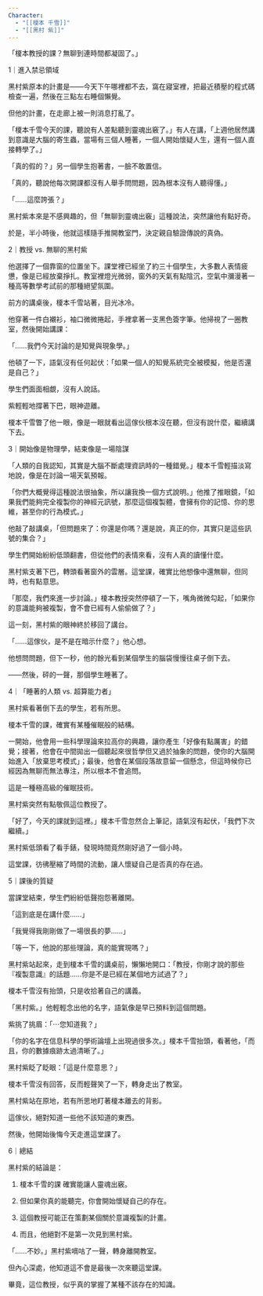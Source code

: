 ```yaml
---
Character:
  - "[[榎本 千雪]]"
  - "[[黑村 紫]]"
---
```

「榎本教授的課？無聊到連時間都凝固了。」

1｜進入禁忌領域

黑村紫原本的計畫是——今天下午哪裡都不去，窩在寢室裡，把最近積壓的程式碼檢查一遍，然後在三點左右睡個懶覺。

但他的計畫，在走廊上被一則消息打亂了。

「榎本千雪今天的課，聽說有人差點聽到靈魂出竅了。」有人在講，「上週他居然講到意識是大腦的寄生蟲，當場有三個人睡著，一個人開始懷疑人生，還有一個人直接轉學了。」

「真的假的？」另一個學生抱著書，一臉不敢置信。

「真的，聽說他每次開課都沒有人舉手問問題，因為根本沒有人聽得懂。」

「……這麼誇張？」

黑村紫本來是不感興趣的，但「無聊到靈魂出竅」這種說法，突然讓他有點好奇。

於是，半小時後，他就這樣隨手推開教室門，決定親自驗證傳說的真偽。

2｜教授 vs. 無聊的黑村紫

他選擇了一個靠窗的位置坐下。課堂裡已經坐了約三十個學生，大多數人表情疲憊，像是已經放棄掙扎。教室裡燈光微弱，窗外的天氣有點陰沉，空氣中瀰漫著一種高等數學考試前的那種絕望氛圍。

前方的講桌後，榎本千雪站著，目光冰冷。

他穿著一件白襯衫，袖口微微捲起，手裡拿著一支黑色簽字筆。他掃視了一圈教室，然後開始講課：

「……我們今天討論的是知覺與現象學。」

他頓了一下，語氣沒有任何起伏：「如果一個人的知覺系統完全被模擬，他是否還是自己？」

學生們面面相覷，沒有人說話。

紫輕輕地撐著下巴，眼神遊離。

榎本千雪瞥了他一眼，像是一眼就看出這傢伙根本沒在聽，但沒有說什麼，繼續講下去。

3｜開始像是物理學，結束像是一場陰謀

「人類的自我認知，其實是大腦不斷處理資訊時的一種錯覺。」榎本千雪輕描淡寫地說，像是在討論一場天氣預報。

「你們大概覺得這種說法很抽象，所以讓我換一個方式說明。」他推了推眼鏡，「如果我們能夠完全複製你的神經元訊號，那麼這個複製體，會擁有你的記憶、你的思維，甚至你的行為模式。」

他敲了敲講桌，「但問題來了：你還是你嗎？還是說，真正的你，其實只是這些訊號的集合？」

學生們開始紛紛低頭翻書，但從他們的表情來看，沒有人真的讀懂什麼。

黑村紫支著下巴，轉頭看著窗外的雲層。這堂課，確實比他想像中還無聊，但同時，也有點意思。

「那麼，我們來進一步討論。」榎本教授突然停頓了一下，嘴角微微勾起，「如果你的意識能夠被複製，會不會已經有人偷偷做了？」

這一刻，黑村紫的眼神終於移回了講台。

「……這傢伙，是不是在暗示什麼？」他心想。

他想問問題，但下一秒，他的餘光看到某個學生的腦袋慢慢往桌子倒下去。

——然後，砰的一聲，那個學生睡著了。

4｜「睡著的人類 vs. 超算能力者」

黑村紫看著倒下去的學生，若有所思。

榎本千雪的課，確實有某種催眠般的結構。

一開始，他會用一些科學理論來拉高你的興趣，讓你產生「好像有點厲害」的錯覺；接著，他會在中間拋出一個聽起來很哲學但又過於抽象的問題，使你的大腦開始進入「放棄思考模式」；最後，他會在某個段落故意留一個懸念，但這時候你已經因為無聊而無法專注，所以根本不會追問。

這是一種極高級的催眠技術。

黑村紫突然有點敬佩這位教授了。

「好了，今天的課就到這裡。」榎本千雪忽然合上筆記，語氣沒有起伏，「我們下次繼續。」

黑村紫低頭看了看手錶，發現時間竟然剛好過了一個小時。

這堂課，彷彿壓縮了時間的流動，讓人懷疑自己是否真的存在過。

5｜課後的質疑

當課堂結束，學生們紛紛低聲抱怨著離開。

「這到底是在講什麼……」

「我覺得我剛剛做了一場很長的夢……」

「等一下，他說的那些理論，真的能實現嗎？」

黑村紫站起來，走到榎本千雪的講桌前，懶懶地開口：「教授，你剛才說的那些『複製意識』的話題……你是不是已經在某個地方試過了？」

榎本千雪沒有抬頭，只是收拾著自己的講義。

「黑村紫。」他輕輕念出他的名字，語氣像是早已預料到這個問題。

紫挑了挑眉：「⋯您知道我？」

「你的名字在信息科學的學術論壇上出現過很多次。」榎本千雪抬頭，看著他，「而且，你的數據痕跡太過清晰了。」

黑村紫眨了眨眼：「這是什麼意思？」

榎本千雪沒有回答，反而輕聲笑了一下，轉身走出了教室。

黑村紫站在原地，若有所思地盯著榎本離去的背影。

這傢伙，絕對知道一些他不該知道的東西。

然後，他開始後悔今天走進這堂課了。

6｜總結

黑村紫的結論是：

1. 榎本千雪的課 確實能讓人靈魂出竅。

2. 但如果你真的能聽完，你會開始懷疑自己的存在。

3. 這個教授可能正在策劃某個關於意識複製的計畫。

4. 而且，他絕對不是第一次見到黑村紫。

「……不妙。」黑村紫嘀咕了一聲，轉身離開教室。

但內心深處，他知道這不會是最後一次來聽這堂課。

畢竟，這位教授，似乎真的掌握了某種不該存在的知識。